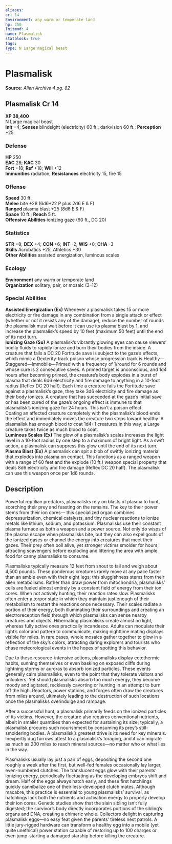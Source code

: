 ```yaml
---
aliases: 
cr: 14
Environment: any warm or temperate land
hp: 250
Initmod: 4
name: Plasmalisk
statblock: true
tags: 
Type: N Large magical beast
---
```


# Plasmalisk

**Source**:  _Alien Archive 4 pg. 82_

## Plasmalisk Cr 14

**XP 38,400**  
N Large magical beast  
**Init** +4; **Senses** blindsight (electricity) 60 ft., darkvision 60 ft.; **Perception** +25  

### Defense

**HP** 250  
**EAC** 28; **KAC** 30  
**Fort** +18; **Ref** +18; **Will** +12  
**Immunities** radiation; **Resistances** electricity 15, fire 15  

### Offense

**Speed** 30 ft.  
**Melee** bite +28 (6d6+22 P plus 2d6 E & F)  
**Ranged** plasma blast +25 (8d6 E & F)  
**Space** 10 ft.; **Reach** 5 ft.  
**Offensive Abilities** ionizing gaze (60 ft., DC 20)

### Statistics

**STR** +8; **DEX** +4; **CON** +6; **INT** -2; **WIS** +0; **CHA** -3  
**Skills** Acrobatics +25, Athletics +30  
**Other Abilities** assisted energization, luminous scales

### Ecology

**Environment** any warm or temperate land  
**Organization** solitary, pair, or mosaic (3–12)

### Special Abilities

**Assisted Energization (Ex)** Whenever a plasmalisk takes 15 or more electricity or fire damage in any combination from a single attack or effect (whether or not it resists any of the damage), reduce the number of rounds the plasmalisk must wait before it can use its plasma blast by 1, and increase the plasmalisk’s speed by 10 feet (maximum 50 feet) until the end of its next turn.  
**Ionizing Gaze (Su)** A plasmalisk’s vibrantly glowing eyes can cause viewers’ bodily fluids to rapidly ionize and burn their bodies from the inside. A creature that fails a DC 20 Fortitude save is subject to the gaze’s effects, which mimic a Dexterity-track poison whose progression track is Healthy—Staggered—Immobile—Primed with a frequency of 1/round for 6 rounds and whose cure is 2 consecutive saves. A primed target is unconscious, and 1d4 hours after becoming primed, the creature’s body explodes in a burst of plasma that deals 6d6 electricity and fire damage to anything in a 10-foot radius (Reflex DC 20 half). Each time a creature fails the Fortitude save against a plasmalisk’s gaze, they take 3d6 electricity and fire damage as their body ionizes. A creature that has succeeded at the gaze’s initial save or has been cured of the gaze’s ongoing effect is immune to that plasmalisk’s ionizing gaze for 24 hours. This isn’t a poison effect.  
Coating an affected creature completely with the plasmalisk’s blood ends the effect and immediately moves the creature two steps toward healthy. A plasmalisk has enough blood to coat 1d4+1 creatures in this way; a Large creature takes twice as much blood to coat.  
**Luminous Scales (Ex)** The glow of a plasmalisk’s scales increases the light level in a 10-foot radius by one step to a maximum of bright light. As a swift action, a plasmalisk can suppress this glow until the end of its next turn.  
**Plasma Blast (Ex)** A plasmalisk can spit a blob of swiftly ionizing material that explodes into plasma on contact. This functions as a ranged weapon with a range of 60 feet and the explode (10 ft.) weapon special property that deals 8d6 electricity and fire damage (Reflex DC 20 half). The plasmalisk can use this weapon once per 1d6 rounds.

## Description

Powerful reptilian predators, plasmalisks rely on blasts of plasma to hunt, scorching their prey and feasting on the remains. The key to their power stems from their ion cores— this specialized organ combines depressurization, chemical catalysts, and tiny nuclear reactions to ionize metals like lithium, sodium, and potassium. Plasmalisks use their constant plasma furnace as both a weapon and a power source. Not only do wisps of the plasma escape when plasmalisks bite, but they can also expel gouts of the ionized gases or channel the energy into creatures that meet their gazes. Their prey often boil alive, yet stronger victims smolder for hours, attracting scavengers before exploding and littering the area with ample food for canny plasmalisks to consume.

Plasmalisks typically measure 12 feet from snout to tail and weigh about 4,500 pounds. These ponderous creatures rarely move at any pace faster than an amble even with their eight legs; this sluggishness stems from their alien metabolisms. Rather than draw power from mitochondria, plasmalisks’ cells are fueled almost entirely by a constant field of energy from their ion cores. When not actively hunting, their reaction rates slow. Plasmalisks often enter a torpor state in which they maintain just enough of their metabolism to restart the reactions once necessary. Their scales radiate a portion of their energy, both illuminating their surroundings and creating an electroreception field through which plasmalisks can sense nearby creatures and objects. Hibernating plasmalisks create almost no light, whereas fully active ones practically incandesce. Adults can modulate their light’s color and pattern to communicate, making nighttime mating displays visible for miles. In rare cases, whole mosaics gather together to glow in a reflection of the sky’s colors, attracting daring explorers and tourists who chase meteorological events in the hopes of spotting this behavior.

Due to these resource-intensive actions, plasmalisks display ectothermic habits, sunning themselves or even basking on exposed cliffs during lightning storms or auroras to absorb ionized particles. These events generally calm plasmalisks, even to the point that they tolerate visitors and onlookers. Yet should plasmalisks absorb too much energy, they become moody and agitated, recklessly cavorting or hunting in an attempt to burn off the high. Reactors, power stations, and forges often draw the creatures from miles around, ultimately leading to the destruction of such locations once the plasmalisks overindulge and rampage.

After a successful hunt, a plasmalisk primarily feeds on the ionized particles of its victims. However, the creature also requires conventional nutrients, albeit in smaller quantities than expected for sustaining its size; typically, a plasmalisk procures such nourishment by consuming its prey’s still-smoldering bodies. A plasmalisk’s greatest drive is its need for key minerals. Inexpertly dug furrows attest to a plasmalisk’s foraging, and it can migrate as much as 200 miles to reach mineral sources—no matter who or what lies in the way.

Plasmalisks usually lay just a pair of eggs, depositing the second one roughly a week after the first, but well-fed females occasionally lay larger, even-numbered clutches. The translucent eggs glow with their parents’ ionizing energy, periodically fluctuating as the developing embryos shift and dream. Half of the eggs always hatch early, and these first hatchlings quickly cannibalize one of their less-developed clutch mates. Although macabre, this practice is essential to young plasmalisks’ survival, as hatchlings lack both the nutrients and activation energy to properly develop their ion cores. Genetic studies show that the slain sibling isn’t fully digested; the survivor’s body directly incorporates portions of the sibling’s organs and DNA, creating a chimeric whole. Collectors delight in capturing plasmalisk eggs—no easy feat given the parents’ tireless nest patrols. A little jury-rigged hardware can transform a healthy egg into a mobile (yet quite unethical) power station capable of restoring up to 100 charges or even jump-starting a damaged starship before killing the creature.
